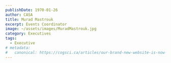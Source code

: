 ```yaml
---
publishDate: 1970-01-26
author: CASA
title: Murad Mastrouk
excerpt: Events Coordinator
image: ~/assets/images/MuradMastrouk.jpg
category: Executives
tags:
  - Executive
# metadata:
#   canonical: https://cogsci.ca/articles/our-brand-new-website-is-now-live
---
```

